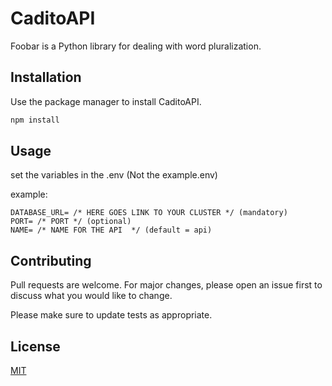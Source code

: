 ﻿# CaditoAPI

Foobar is a Python library for dealing with word pluralization.

## Installation

Use the package manager to install CaditoAPI.

```bash
npm install
```

## Usage

set the variables in the .env (Not the example.env) 

example:

```
DATABASE_URL= /* HERE GOES LINK TO YOUR CLUSTER */ (mandatory)
PORT= /* PORT */ (optional)
NAME= /* NAME FOR THE API  */ (default = api)
```

## Contributing
Pull requests are welcome. For major changes, please open an issue first to discuss what you would like to change.

Please make sure to update tests as appropriate.

## License
[MIT](https://choosealicense.com/licenses/mit/)
